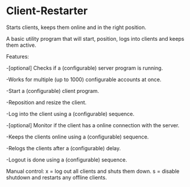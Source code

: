 # Client-Restarter
 Starts clients, keeps them online and in the right position.

A basic utility program that will start, position, logs into clients and keeps them active.

Features:

-[optional] Checks if a (configurable) server program is running.

-Works for multiple (up to 1000) configurable accounts at once.

-Start a (configurable) client program.

-Reposition and resize the client.

-Log into the client using a (configurable) sequence.

-[optional] Monitor if the client has a online connection with the server.

-Keeps the clients online using a (configurable) sequence.

-Relogs the clients after a (configurable) delay.

-Logout is done using a (configurable) sequence.

Manual control:
x = log out all clients and shuts them down.
s = disable shutdown and restarts any offline clients.


